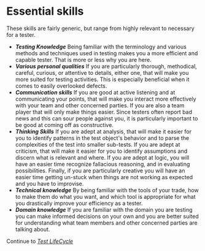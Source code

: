 # **Essential skills**

These skills are fairly generic, but range from highly relevant to necessary for a tester.

* ***Testing Knowledge***
  Being familiar with the terminology and various methods and techniques used in testing makes you a more efficient and capable tester. That is more or less why you are here.
* ***Various personal qualities***
  If you are particularly thorough, methodical, careful, curious, or attentive to details, either one, that will make you more suited for testing activities. This is especially beneficial when it comes to easily overlooked defects.
* ***Communication skills***
  If you are good at active listening and at communicating your points, that will make you interact more effectively with your team and other concerned parties. If you are also a team player that will only make things easier. Since testers often report bad news and this can sour people against you, it is particularly important to be good at coming off as constructive.
* ***Thinking Skills***
  If you are adept at analysis, that will make it easier for you to identify patterns in the test object's behavior and to parse the complexities of the test into smaller sub-tests. If you are adept at criticism, that will make it easier for you to identify assumptions and discern what is relevant and where. If you are adept at logic, you will have an easier time recognize fallacious reasoning, and in evaluating possibilities. Finally, if you are particularly creative you will have an easier time getting un-stuck when things are not working as expected and you have to improvise.
* ***Technical knowledge***
  By being familiar with the tools of your trade, how to make them do what you want, and which tool is appropriate for what you drastically improve your efficiency as a tester.
* ***Domain knowledge***
  If you are familiar with the domain you are testing you can make informed decisions on your own and you are better suited for understanding what team members and other concerned parties are talking about.

Continue to *[Test LifeCycle](/0/4.Test_LifeCycle.md)*